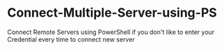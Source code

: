# Connect-Multiple-Server-using-PS
Connect Remote Servers using PowerShell if you don't like to enter your Credential every time to connect new server
